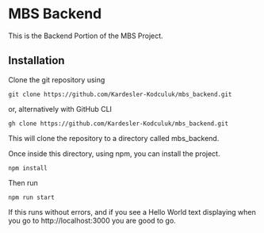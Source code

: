# MBS Backend

This is the Backend Portion of the MBS Project.

## Installation

Clone the git repository using


```
git clone https://github.com/Kardesler-Kodculuk/mbs_backend.git
```

or, alternatively with GitHub CLI

```
gh clone https://github.com/Kardesler-Kodculuk/mbs_backend.git
```

This will clone the repository to a directory called mbs_backend.

Once inside this directory, using npm, you can install the project.

```
npm install
```

Then run

```
npm run start
```

If this runs without errors, and if you see a Hello World text displaying when you go to http://localhost:3000 you are good to go.